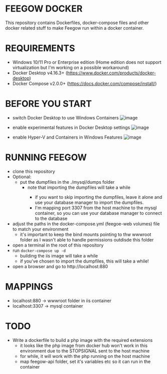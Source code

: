 FEEGOW DOCKER
=====
This repository contains Dockerfiles, docker-compose files and other docker related stuff to make Feegow run within a docker container.

REQUIREMENTS
=====
- Windows 10/11 Pro or Enterprise edition (Home edition does not support virtualization but I'm working on a possible workaround)
- Docker Desktop v4.16.3+ (https://www.docker.com/products/docker-desktop)
- Docker Compose v2.0.0+ (https://docs.docker.com/compose/install/)

BEFORE YOU START
=====
- switch Docker Desktop to use Windows Containers
![image](https://user-images.githubusercontent.com/104787592/219053189-973f9253-f9a5-4bf0-8823-baf265ec5d9b.png)

- enable experimental features in Docker Desktop settings
![image](https://user-images.githubusercontent.com/104787592/219053303-babf5856-4374-4e0f-8329-f1837860dd44.png)

- enable Hyper-V and Containers in Windows Features
![image](https://user-images.githubusercontent.com/104787592/219053664-28f3eb48-edd0-4396-989e-d18109441214.png)

RUNNING FEEGOW
=====
- clone this repository
- Optional:
  - put the dumpfiles in the ./mysql/dumps folder
      - note that importing the dumpfiles will take a <long> while
        - if you want to skip importing the dumpfiles, leave it alone and use your database manager to import the dumpfiles. 
        - I'm mapping port 3307 from the host machine to the mysql container, so you can use your database manager to connect to the database
- adjust the paths in the docker-compose.yml (feegoe-web volumes) file to match your environment
  - it's important to keep the bind mounts pointing to thw wwwroot folder as I wasn't able to handle permissions outdisde this folder 
- open a terminal in the root of this repository
- run `docker-compose up -d`
  - building the iis image will take a while
  - if you've chosen to import the dumpfiles, this will take a <large> while!
- open a browser and go to http://localhost:880

MAPPINGS
=====
- localhost:880 -> wwwroot folder in iis container
- localhost:3307 -> mysql container

TODO
=====
- Write a dockerfile to build a php image with the required extensions
  - it looks like the php image from docker hub won't work in this environment due to the STOPSIGNAL sent to the host machine
  - for while, it will work with the php running on the host machine
  - map feegow-api folder, set it's variables etc so it can run in the container

